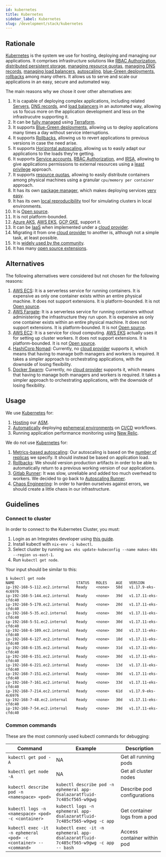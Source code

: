 ```yaml
---
id: kubernetes
title: Kubernetes
sidebar_label: Kubernetes
slug: /development/stack/kubernetes
---
```


## Rationale

[Kubernetes](https://kubernetes.io/)
is the system we use
for hosting, deploying and managing
our applications.
It comprises infrastructure solutions like
[RBAC Authorization](https://kubernetes.io/docs/reference/access-authn-authz/rbac/),
[distributed persistent storage](https://kubernetes.io/docs/concepts/storage/persistent-volumes/),
[managing resource quotas](https://kubernetes.io/docs/concepts/policy/resource-quotas/),
[managing DNS records](https://github.com/kubernetes-sigs/external-dns),
[managing load balancers](https://github.com/kubernetes-sigs/aws-load-balancer-controller),
[autoscaling](https://github.com/kubernetes/autoscaler/tree/master/cluster-autoscaler),
[blue-Green deployments](https://www.redhat.com/en/topics/devops/what-is-blue-green-deployment),
[rollbacks](https://kubernetes.io/docs/concepts/workloads/controllers/deployment/#rolling-back-a-deployment)
among many others.
It allows us to serve and scale our applications
in an easy, secure and automated way.

The main reasons why we chose
it over other alternatives are:

1. It is capable of deploying complex applications,
including related
[Servers](https://en.wikipedia.org/wiki/Server_(computing)),
[DNS records](https://en.wikipedia.org/wiki/Domain_Name_System),
and [load balancers](https://en.wikipedia.org/wiki/Load_balancing_(computing))
in an automated way,
allowing us to focus
more on the application development
and less on the infrastrucutre supporting it.
1. It can be
[fully managed](https://gitlab.com/fluidattacks/product/-/blob/ba230133febd3325d0f5c995f638a176b89d32a2/makes/applications/makes/k8s/src/terraform/cluster.tf)
using [Terraform](/development/stack/terraform).
1. It supports
[Blue-Green deployments](https://www.redhat.com/en/topics/devops/what-is-blue-green-deployment),
allowing us to deploy applications
many times a day
without service interruptions.
1. It supports
[Rollbacks](https://kubernetes.io/docs/concepts/workloads/controllers/deployment/#rolling-back-a-deployment),
allowing us to revert applications
to previous versions
in case the need arise.
1. It supports
[Horizontal autoscaling](https://github.com/kubernetes/autoscaler/tree/master/cluster-autoscaler),
allowing us to easily adapt our applications
to the loads they're getting.
1. It supports
[Service accounts](https://kubernetes.io/docs/tasks/configure-pod-container/configure-service-account/),
[RBAC Authorization](https://kubernetes.io/docs/reference/access-authn-authz/rbac/),
and [IRSA](https://aws.amazon.com/blogs/opensource/introducing-fine-grained-iam-roles-service-accounts/),
allowing to give applications
permissions to external resources
using a
[least privilege](/criteria/requirements/186)
approach.
1. It supports
[resource quotas](https://kubernetes.io/docs/concepts/policy/resource-quotas/),
allowing to easily distribute containers among physical machines using
a granular `cpu/memory per container` approach.
1. It has its own [package manager](https://helm.sh/),
which makes deploying services
[very easy](https://gitlab.com/fluidattacks/product/-/blob/ba230133febd3325d0f5c995f638a176b89d32a2/makes/applications/makes/k8s/src/terraform/new-relic.tf#L5).
1. It has its own
[local reproducibility](https://minikube.sigs.k8s.io/docs/)
tool for simulating clusters
in local environments.
1. It is [Open source](https://opensource.com/resources/what-open-source).
1. It is not platform-bounded.
1. [Azure AKS](https://azure.microsoft.com/en-us/services/kubernetes-service/),
[AWS EKS](https://aws.amazon.com/eks),
[GCP GKE](https://cloud.google.com/kubernetes-engine),
support it.
1. It can be [IaaS](https://en.wikipedia.org/wiki/Infrastructure_as_a_service)
when implemented under a
[cloud provider](https://en.wikipedia.org/wiki/Cloud_computing).
1. Migrating it from one
[cloud provider](https://en.wikipedia.org/wiki/Cloud_computing)
to another is,
although not a simple task, at least possible.
1. It is
[widely used by the community](https://enterprisersproject.com/article/2020/6/kubernetes-statistics-2020).
1. It has many
[open source extensions](https://github.com/kubernetes-sigs).

## Alternatives

The following alternatives were considered
but not chosen for the following reasons:

1. [AWS ECS](https://docs.aws.amazon.com/AmazonECS/latest/developerguide/Welcome.html):
It is a serverless service
for running containers.
It is expensive as only one container
exists within an entire physical machine.
It does not support extensions.
It is platform-bounded.
It is not [Open source](https://opensource.com/resources/what-open-source).
1. [AWS Fargate](https://docs.aws.amazon.com/AmazonECS/latest/userguide/what-is-fargate.html):
It is a serverless service
for running containers
without administering the infrastructure
they run upon.
It is expensive as only one container
exists within an entire physical machine.
It does not support extensions.
It is platform-bounded.
It is not [Open source](https://opensource.com/resources/what-open-source).
1. [AWS EC2](https://aws.amazon.com/ec2/):
It is a service for cloud computing.
[AWS EKS](https://aws.amazon.com/eks)
actually uses it for setting up cluster workers.
It does not support extensions.
It is platform-bounded.
It is not [Open source](https://opensource.com/resources/what-open-source).
1. [HashiCorp Nomad](https://www.nomadproject.io/):
Currently, no
[cloud provider](https://en.wikipedia.org/wiki/Cloud_computing)
supports it,
which means that having to manage
both managers and workers is required.
It takes a simpler approach
to orchestrating applications,
with the downside of losing flexibility.
1. [Docker Swarm](https://www.sumologic.com/glossary/docker-swarm/):
Currently, no
[cloud provider](https://en.wikipedia.org/wiki/Cloud_computing)
supports it,
which means that having to manage
both managers and workers is required.
It takes a simpler approach
to orchestrating applications,
with the downside of losing flexibility.

## Usage

We use [Kubernetes](https://kubernetes.io/) for:

1. [Hosting](https://gitlab.com/fluidattacks/product/-/tree/ba230133febd3325d0f5c995f638a176b89d32a2/makes/applications/integrates/back/deploy/prod/k8s)
our
[ASM](https://fluidattacks.com/categories/asm/).
1. [Automatically](https://gitlab.com/fluidattacks/product/-/blob/ba230133febd3325d0f5c995f638a176b89d32a2/makes/applications/integrates/back/deploy/dev/entrypoint.sh)
deploying
[ephemeral environments](/about/security/integrity/developing-integrity#ephemeral-environments)
on
[CI/CD](https://docs.gitlab.com/ee/ci/introduction/)
workflows.
1. Running application performance monitoring using [New Relic](https://newrelic.com/).

We do not use [Kubernetes](https://kubernetes.io/) for:

1. [Metrics-based autoscaling](https://kubernetes.io/docs/tasks/run-application/horizontal-pod-autoscale-walkthrough/):
Our autoscaling is based on the
[number of replicas](https://gitlab.com/fluidattacks/product/-/blob/9581d53dc73e59cc7709981743ddc47153d7909a/makes/applications/integrates/back/deploy/prod/k8s/deployment.yaml#L7)
we specify.
It should instead be based
on application load.
1. [Rollbacks](https://kubernetes.io/docs/concepts/workloads/controllers/deployment/#rolling-back-a-deployment):
We should version production artifacts
in order to be able to automatically
return to a previous working version
of our applications.
1. [Gitlab Runner](https://docs.gitlab.com/runner/executors/kubernetes.html):
It was slow,
unreliable
and added too much overhead to workers.
We decided to go back to
[Autoscaling Runner](https://docs.gitlab.com/runner/configuration/runner_autoscale_aws/).
1. [Chaos Engineering](https://github.com/chaos-mesh/chaos-mesh/):
In order to harden ourselves against errors,
we should create a little chaos in our infrastructure.

## Guidelines

### Connect to cluster

In order to connect
to the Kubernetes Cluster,
you must:

1. Login as an Integrates developer
using [this guide](/development/stack/aws#get-development-keys).
1. Install kubectl with `nix-env -i kubectl`.
1. Select cluster by running
`aws eks update-kubeconfig --name makes-k8s --region us-east-1`.
1. Run `kubectl get node`.

Your input should be similar to this:

```
$ kubectl get node
NAME                            STATUS   ROLES    AGE   VERSION
ip-192-168-5-112.ec2.internal   Ready    <none>   58d   v1.17.9-eks-4c6976
ip-192-168-5-144.ec2.internal   Ready    <none>   39d   v1.17.11-eks-cfdc40
ip-192-168-5-170.ec2.internal   Ready    <none>   20d   v1.17.11-eks-cfdc40
ip-192-168-5-35.ec2.internal    Ready    <none>   30d   v1.17.11-eks-cfdc40
ip-192-168-5-51.ec2.internal    Ready    <none>   30d   v1.17.11-eks-cfdc40
ip-192-168-6-109.ec2.internal   Ready    <none>   30d   v1.17.11-eks-cfdc40
ip-192-168-6-127.ec2.internal   Ready    <none>   18d   v1.17.11-eks-cfdc40
ip-192-168-6-135.ec2.internal   Ready    <none>   31d   v1.17.11-eks-cfdc40
ip-192-168-6-151.ec2.internal   Ready    <none>   30d   v1.17.11-eks-cfdc40
ip-192-168-6-221.ec2.internal   Ready    <none>   13d   v1.17.11-eks-cfdc40
ip-192-168-7-151.ec2.internal   Ready    <none>   30d   v1.17.11-eks-cfdc40
ip-192-168-7-161.ec2.internal   Ready    <none>   33d   v1.17.11-eks-cfdc40
ip-192-168-7-214.ec2.internal   Ready    <none>   61d   v1.17.9-eks-4c6976
ip-192-168-7-48.ec2.internal    Ready    <none>   30d   v1.17.11-eks-cfdc40
ip-192-168-7-54.ec2.internal    Ready    <none>   39d   v1.17.11-eks-cfdc40
```

### Common commands

These are the most commonly used
kubectl commands for debugging:

| Command                                                           | Example                                                                                            | Description                   |
| ----------------------------------------------------------------- | -------------------------------------------------------------------------------------------------- | ----------------------------- |
| `kubectl get pod -A`                                              | NA                                                                                                 | Get all running pods          |
| `kubectl get node -A`                                             | NA                                                                                                 | Get all cluster nodes         |
| `kubectl describe pod -n <namespace> <pod>`                       | `kubectl describe pod -n ephemeral app-dsalazaratfluid-7c485cf565-w9gwg`                           | Describe pod configurations   |
| `kubectl logs -n <namespace> <pod> -c <container>`                | `kubectl logs -n ephemeral app-dsalazaratfluid-7c485cf565-w9gwg -c app`                            | Get container logs from a pod |
| `kubectl exec -it -n ephemeral <pod> -c <container> -- <command>` | `kubectl exec -it -n ephemeral app-dsalazaratfluid-7c485cf565-w9gwg -c app -- bash`                | Access container within pod   |
